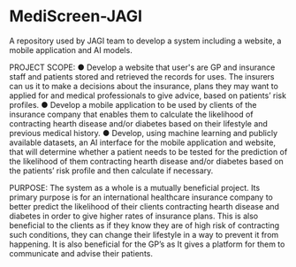 # MediScreen-JAGI
A repository used by JAGI team to develop a system including a website, a mobile application and AI models.

PROJECT SCOPE:
●	Develop a website that user's are GP and insurance staff and patients stored and retrieved the records for uses. The insurers can us it to make a
  decisions about the insurance, plans they may want to applied for and medical professionals to give advice, based on patients’ risk profiles. 
●	Develop a mobile application to be used by clients of the insurance company that enables them to calculate the likelihood of
  contracting hearth disease and/or diabetes based on their lifestyle and previous medical history.
●	Develop, using machine learning and publicly available datasets, an AI interface for the mobile application and website, that 
  will determine whether a patient needs to be tested for the prediction of the likelihood of them contracting hearth disease 
  and/or diabetes based on the patients’ risk profile and then calculate if necessary.
  
PURPOSE:
The system as a whole is a mutually beneficial project. Its primary purpose is for an international healthcare insurance company to
better predict the likelihood of their clients contracting hearth disease and diabetes in order to give higher rates of insurance plans.
This is also beneficial to the clients as if they know they are of high risk of contracting such conditions, they can change their 
lifestyle in a way to prevent it from happening. It is also beneficial for the GP’s as It gives a platform for them to communicate and
advise their patients.
